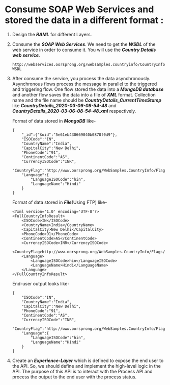 # Consume SOAP Web Services and stored the data in a different format : 

1.	Design the ***RAML*** for different Layers. 

2.	Consume the ***SOAP Web Services***.  We need to get the ***WSDL*** of the web service in order to consume it. You will use the ***Country Details web service***.

        http://webservices.oorsprong.org/websamples.countryinfo/CountryInfoService.wso?WSDL

3.	After consume the service, you process the data asynchronously. Asynchronous flows process the message in parallel to the triggered and triggering flow. One flow stored the data into a ***MongoDB database*** and another flow saves the data into a file of ***XML*** format. Collection name and the file name should be ***CountryDetails_CurrentTimeStamp*** like ***CountryDetails_2020-03-06-08-54-48*** and ***CountryDetails_2020-03-06-08-54-48.xml*** respectively.

    Format of data stored in ***MongoDB*** like-
    ```
    {
        "_id":{"$oid":"5e61eb430669040b0870f0d9"},
        "ISOCode":"IN",
        "CountryName":"India",
        "CapitalCity":"New Delhi",
        "PhoneCode":"91",
        "ContinentCode":"AS",
        "CurrencyISOCode":"INR",
        "CountryFlag":"http://www.oorsprong.org/WebSamples.CountryInfo/Flags/India.jpg",
        "Language":{
            "LanguageISOCode":"hin",
            "LanguageName":"Hindi"
        }
    }
    ```

    Format of data stored in ***File***(Using FTP) like-
    ```
    <?xml version='1.0' encoding='UTF-8'?>
    <FullCountryInfoResult>
        <ISOCode>IN</ISOCode>
        <CountryName>India</CountryName>
        <CapitalCity>New Delhi</CapitalCity>
        <PhoneCode>91</PhoneCode>
        <ContinentCode>AS</ContinentCode>
        <CurrencyISOCode>INR</CurrencyISOCode>
        <CountryFlag>http://www.oorsprong.org/WebSamples.CountryInfo/Flags/India.jpg</CountryFlag>
        <Language>
            <LanguageISOCode>hin</LanguageISOCode>
            <LanguageName>Hindi</LanguageName>
        </Language>
    </FullCountryInfoResult>
    ```
    
    End-user output looks like-
    ```
    {
        "ISOCode":"IN",
        "CountryName":"India",
        "CapitalCity":"New Delhi",
        "PhoneCode":"91",
        "ContinentCode":"AS",
        "CurrencyISOCode":"INR",
        "CountryFlag":"http://www.oorsprong.org/WebSamples.CountryInfo/Flags/India.jpg",
        "Language":{
            "LanguageISOCode":"hin",
            "LanguageName":"Hindi"
        }
    }
    ```

4.	Create an ***Experience-Layer*** which is defined to expose the end user to the API. So, we should define and implement the high-level logic in the API. The purpose of this API is to interact with the Process API and process the output to the end user with the process status.


